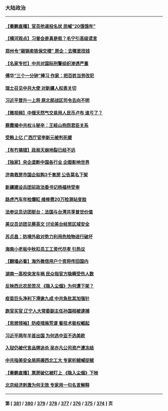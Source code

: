 ### 大陆政治
---
#### [【秦鹏直播】官员抢递投名状 民喊“20饿饿年”](../../pages/ncid277/n13820314.md) 
#### [【横河观点】习普会是真是假？毛宁引高级谎言](../../pages/ncid277/n13820353.md) 
#### [郑州令“砸锅卖铁保交楼” 房企：去哪里找钱](../../pages/ncid277/n13820298.md) 
#### [【名家专栏】中共对国际刑警组织渗透严重](../../pages/ncid277/n13820132.md) 
#### [傅华“三个一分钟”捧习 作家：把百姓当劳改犯](../../pages/ncid277/n13820089.md) 
#### [瑞士召见中共大使 对新疆人权表关切](../../pages/ncid277/n13820200.md) 
#### [习近平晋升一上将 原北部战区司令去向不明](../../pages/ncid277/n13820165.md) 
#### [【微视频】中俄天然气交易用人民币卢布 谁亏了？](../../pages/ncid277/n13820199.md) 
#### [蔡霞揭中共权斗秘辛：王岐山抱怨君臣关系](../../pages/ncid277/n13819850.md) 
#### [受贿上亿 广西厅官李新元被判死缓](../../pages/ncid277/n13820017.md) 
#### [【有冇搞错】政局天崩地裂已经不远](../../pages/ncid277/n13819619.md) 
#### [【独家】央企垄断中国各行业 企图影响世界](../../pages/ncid277/n13819883.md) 
#### [济南救房市国企拟购3千套房 公告莫名下架](../../pages/ncid277/n13820021.md) 
#### [新疆建设兵团前政法委书记杨福林受审](../../pages/ncid277/n13819974.md) 
#### [路虎汽车年检爆缸 维修费20万检测站变脸](../../pages/ncid277/n13819981.md) 
#### [法参议员访团挺台：法国与台湾共享普世价值](../../pages/ncid277/n13819969.md) 
#### [美议员访团见蔡英文 讨论美台经贸区域安全](../../pages/ncid277/n13819846.md) 
#### [苏贞昌：防境外敌对势力利用危险物进行破坏](../../pages/ncid277/n13819699.md) 
#### [海南小老板中秋扣员工工资代尽孝 引热议](../../pages/ncid277/n13819838.md) 
#### [【翻墙必看】海外微信用户个资将传回国内](../../pages/ncid277/n13819780.md) 
#### [湖南一高校突发车祸 民众指官方隐瞒受伤人数](../../pages/ncid277/n13819708.md) 
#### [反映西北农民苦况 《隐入尘烟》为何遭下架？](../../pages/ncid277/n13819603.md) 
#### [疫苗巨头净利下滑逾九成 中共急批其加强针](../../pages/ncid277/n13819738.md) 
#### [跑官买官 辽宁人大常委副主任孙国相被逮捕](../../pages/ncid277/n13819692.md) 
#### [【思想领袖】防疫措施荒谬 看技术极权崛起](../../pages/ncid277/n13806664.md) 
#### [习近平两年半首出国 为何选中亚不选美欧](../../pages/ncid277/n13819361.md) 
#### [入狱仍被代言品牌追杀 吴亦凡公司资产遭冻结](../../pages/ncid277/n13819538.md) 
#### [中共指美安全局网袭西北工大 专家析贼喊捉贼](../../pages/ncid277/n13819395.md) 
#### [【秦鹏直播】票房破亿被盯上 《隐入尘烟》下映](../../pages/ncid277/n13819590.md) 
#### [北京经济刺激为何无效 专家用一句名言解释](../../pages/ncid277/n13819505.md) 

---
#### 第 [ [381](./381.md) / [380](./380.md) / [379](./379.md) / [378](./378.md) / [377](./377.md) / [376](./376.md) / [375](./375.md) / [374](./374.md) ] 页

